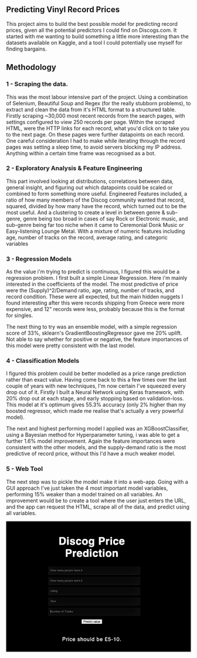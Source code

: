 ## Predicting Vinyl Record Prices

This project aims to build the best possible model for predicting record prices, given all the potential predictors I could find on Discogs.com. It started with me wanting to build something a little more interesting than the datasets available on Kaggle, and a tool I could potentially use myself for finding bargains.

## Methodology

### 1 - Scraping the data.
This was the most labour intensive part of the project. Using a combination of Selenium, Beautiful Soup and Regex (for the really stubborn problems), to extract and clean the data from it's HTML format to a structured table. Firstly scraping ~30,000 most recent records from the search pages, with settings configured to view 250 records per page. Within the scraped HTML, were the HTTP links for each record, what you'd click on to take you to the next page. On these pages were further datapoints on each record. One careful consideration I had to make while iterating through the record pages was setting a sleep time, to avoid servers blocking my IP address. Anything within a certain time frame was recognised as a bot. 
  
### 2 - Exploratory Analysis & Feature Engineering
This part involved looking at distributions, correlations between data, general insight, and figuring out which datapoints could be scaled or combined to form something more useful. Engineered Features included, a ratio of how many members of the Discog community wanted that record, squared, divided by how many have the record, which turned out to be the most useful. And a clustering to create a level in between genre & sub-genre, genre being too broad in cases of say Rock or Electronic music, and sub-genre being far too niche when it came to Ceremonial Donk Music or Easy-listening Lounge Metal. With a mixture of numeric features including age, number of tracks on the record, average rating, and categoric variables

### 3 - Regression Models
As the value i'm trying to predict is continuous, I figured this would be a regression problem. I first built a simple Linear Regression. Here i'm mainly interested in the coefficients of the model. The most predictive of price were the (Supply)^2/Demand ratio, age, rating, number of tracks, and record condition. These were all expected, but the main hidden nuggets I found interesting after this were records shipping from Greece were more expensive, and 12" records were less, probably because this is the format for singles.

The next thing to try was an ensemble model, with a simple regression score of 33%, sklearn's GradientBoostingRegressor gave me 20% uplift. Not able to say whether for positive or negative, the feature importances of this model were pretty consistent with the last model.

### 4 - Classification Models
I figured this problem could be better modelled as a price range prediction rather than exact value. Having come back to this a few times over the last couple of years with new techniques, I'm now certain I've squeezed every drop out of it. Firstly I built a Neural Network using Keras framework, with 20% drop out at each stage, and early stopping based on validation-loss. This model at it's optimum gives 55.3% accuracy (only 2% higher than my boosted regressor, which made me realise that's actually a very powerful model). 

The next and highest performing model I applied was an XGBoostClassifier, using a Bayesian method for Hyperparameter tuning, i was able to get a further 1.6% model improvement. Again the feature importances were consistent with the other models, and the supply-demand ratio is the most predictive of record price, without this I'd have a much weaker model.

### 5 - Web Tool
The next step was to pickle the model make it into a web-app. Going with a GUI approach I've just taken the 4 most important model variables, performing 15% weaker than a model trained on all variables. An improvement would be to create a tool where the user just enters the URL, and the app can request the HTML, scrape all of the data, and predict using all variables.

![Screenshot](screenshot_.png)
